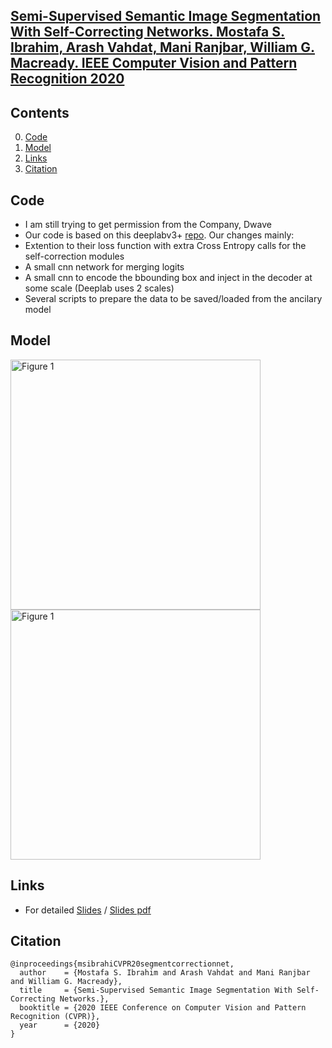 ## [Semi-Supervised Semantic Image Segmentation With Self-Correcting Networks. Mostafa S. Ibrahim, Arash Vahdat, Mani Ranjbar, William G. Macready.  IEEE Computer Vision and Pattern Recognition 2020](http://openaccess.thecvf.com/content_CVPR_2020/papers/Ibrahim_Semi-Supervised_Semantic_Image_Segmentation_With_Self-Correcting_Networks_CVPR_2020_paper.pdf)

## Contents
0. [Code](#code)
0. [Model](#model)
0. [Links](#links)
0. [Citation](#citation)

## Code
* I am still trying to get permission from the Company, Dwave
* Our code is based on this deeplabv3+ [repo](https://github.com/tensorflow/models/tree/master/research/deeplab). Our changes mainly: 
* Extention to their loss function with extra Cross Entropy calls for the self-correction modules
* A small cnn network for merging logits
* A small cnn to encode the bbounding box and inject in the decoder at some scale (Deeplab uses 2 scales)
* Several scripts to prepare the data to be saved/loaded from the ancilary model

## Model

<img src="https://github.com/mostafa-saad/segment-correction-net/blob/master/img/data.png" alt="Figure 1" height="400" >


<img src="https://github.com/mostafa-saad/segment-correction-net/blob/master/img/final.jpg" alt="Figure 1" height="400" >

## Links
* For detailed [Slides](https://docs.google.com/presentation/d/1kGIuZ8c07k8mUvd-pDpWxPVQmcNEXpBDNDZZl-VM5dU/edit?usp=sharing) / [Slides pdf](https://github.com/mostafa-saad/segment-correction-net/blob/master/img/slides.pdf)

## Citation
    @inproceedings{msibrahiCVPR20segmentcorrectionnet,
      author    = {Mostafa S. Ibrahim and Arash Vahdat and Mani Ranjbar and William G. Macready},
      title     = {Semi-Supervised Semantic Image Segmentation With Self-Correcting Networks.},
      booktitle = {2020 IEEE Conference on Computer Vision and Pattern Recognition (CVPR)},
      year      = {2020}
    }

